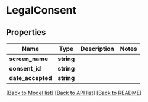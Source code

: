 # LegalConsent

## Properties
Name | Type | Description | Notes
------------ | ------------- | ------------- | -------------
**screen_name** | **string** |  | 
**consent_id** | **string** |  | 
**date_accepted** | **string** |  | 

[[Back to Model list]](../README.md#documentation-for-models) [[Back to API list]](../README.md#documentation-for-api-endpoints) [[Back to README]](../README.md)


